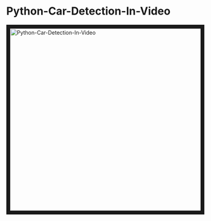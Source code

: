# Python-Car-Detection-In-Video

<a href="http://www.youtube.com/watch?feature=player_embedded&v=NRdlorQAe98
" target="_blank"><img src="http://img.youtube.com/vi/NRdlorQAe98/0.jpg" 
alt="Python-Car-Detection-In-Video" width="640" height="480" border="10" /></a>
